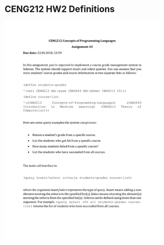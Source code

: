 # CENG212 HW2 Definitions

![alt text](https://github.com/feyil/CENG212/blob/master/HW2/HW%202%20Defintions/assignment_2-1.jpg "Page 1")
